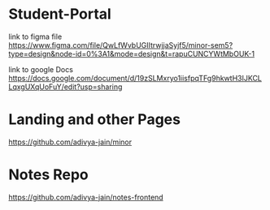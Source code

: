 # Student-Portal
link to figma file <a>https://www.figma.com/file/QwLfWvbUGIItrwjjaSyjf5/minor-sem5?type=design&node-id=0%3A1&mode=design&t=rapuCUNCYWtMbOUK-1</a>

link to google Docs <a>https://docs.google.com/document/d/19zSLMxryo1iisfpqTFg9hkwtH3IJKCLLqxgUXqUoFuY/edit?usp=sharing</a>


# Landing and other Pages
https://github.com/adivya-jain/minor

# Notes Repo
https://github.com/adivya-jain/notes-frontend
